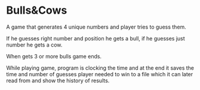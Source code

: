 # Bulls&Cows
A game that generates 4 unique numbers and player tries to guess them.

If he guesses right number and position he gets a bull, if he guesses just number he gets a cow.

When gets 3 or more bulls game ends.

While playing game, program is clocking the time and at the end it saves the time and number of guesses player needed to win to a file which it can later read from and show the history of results.
